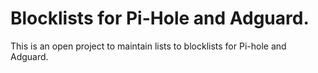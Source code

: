 # Blocklists for Pi-Hole and Adguard.

This is an open project to maintain lists to blocklists for Pi-hole and Adguard.